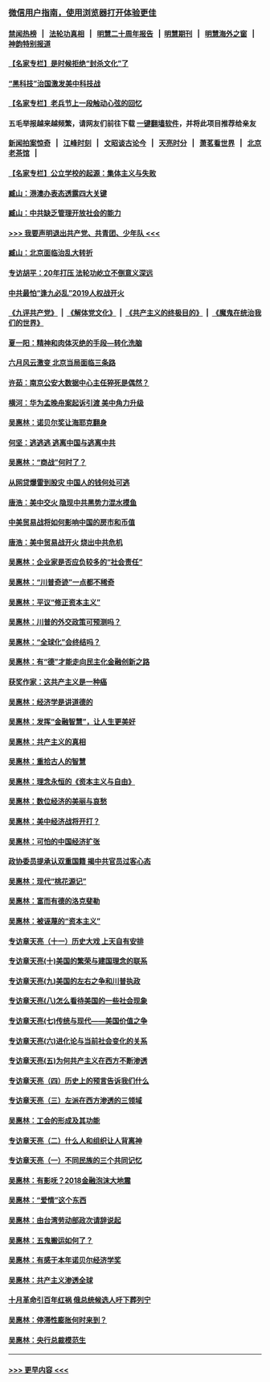 ### [微信用户指南，使用浏览器打开体验更佳](https://github.com/gfw-breaker/banned-news1/blob/master/indexes/wechat-guide.md?t=0)
#### [禁闻热榜](热点新闻.md?t=0)  &nbsp;&nbsp;|&nbsp;&nbsp; [法轮功真相](https://github.com/gfw-breaker/truth/blob/master/README.md?t=0) &nbsp;&nbsp;|&nbsp;&nbsp; [明慧二十周年报告](https://github.com/gfw-breaker/mh-reports/blob/master/README.md?t=0) &nbsp;&nbsp;|&nbsp;&nbsp;[明慧期刊](https://github.com/gfw-breaker/mh-qikan) &nbsp;&nbsp;|&nbsp;&nbsp; [明慧海外之窗](https://github.com/gfw-breaker/mh-news/blob/master/README.md?t=0) &nbsp;&nbsp;|&nbsp;&nbsp; [神韵特别报道](https://github.com/gfw-breaker/mh-news/blob/master/shenyun.md?t=0)
#### [【名家专栏】是时候拒绝“封杀文化”了](../pages/nsc423/n11814093.md?t=02101844) 
#### [“黑科技”治国激发美中科技战](../pages/nsc423/n11638056.md?t=02101844) 
#### [【名家专栏】老兵节上一段触动心弦的回忆](../pages/nsc423/n11646016.md?t=02101844) 
#### 五毛举报越来越频繁，请网友们前往下载 [一键翻墙软件](https://github.com/gfw-breaker/ssr-accounts)，并将此项目推荐给亲友
#### [新闻拍案惊奇](https://github.com/gfw-breaker/banned-news1/blob/master/pages/link4.md) &nbsp;&nbsp;|&nbsp;&nbsp; [江峰时刻](https://github.com/gfw-breaker/banned-news1/blob/master/pages/link4.md) &nbsp;&nbsp;|&nbsp;&nbsp; [文昭谈古论今](https://github.com/gfw-breaker/banned-news1/blob/master/pages/link4.md) &nbsp;&nbsp;|&nbsp;&nbsp; [天亮时分](https://github.com/gfw-breaker/banned-news1/blob/master/pages/link4.md) &nbsp;&nbsp;|&nbsp;&nbsp; [萧茗看世界](https://github.com/gfw-breaker/banned-news1/blob/master/pages/link4.md) &nbsp;&nbsp;|&nbsp;&nbsp; [北京老茶馆](https://github.com/gfw-breaker/banned-news1/blob/master/pages/link4.md) &nbsp;&nbsp;|&nbsp;&nbsp; 
#### [【名家专栏】公立学校的起源：集体主义与失败](../pages/nsc423/n11601833.md?t=02101844) 
#### [臧山：港澳办表态透露四大关键](../pages/nsc423/n11421628.md?t=02101844) 
#### [臧山：中共缺乏管理开放社会的能力](../pages/nsc423/n11407457.md?t=02101844) 
#### [>>> 我要声明退出共产党、共青团、少年队 <<<](https://github.com/begood0513/goodnews/blob/master/quit/letter.md) 
#### [臧山：北京面临治乱大转折](../pages/nsc423/n11406895.md?t=02101844) 
#### [专访胡平：20年打压 法轮功屹立不倒意义深远](../pages/nsc423/n11398800.md?t=02101844) 
#### [中共最怕“逢九必乱”2019人权战开火](../pages/nsc423/n11385248.md?t=02101844) 
#### [《九评共产党》](https://github.com/begood0513/9ping.md/blob/master/README.md) &nbsp;|&nbsp; [《解体党文化》](../../../../jtdwh.md/blob/master/README.md)  &nbsp;|&nbsp; [《共产主义的终极目的》](../../../../gczydzjmd.md/blob/master/README.md) &nbsp;|&nbsp; [《魔鬼在统治我们的世界》](../../../../mgztzwmdsj.md/blob/master/README.md) 
#### [夏一阳：精神和肉体灭绝的手段—转化洗脑](../pages/nsc423/n11368250.md?t=02101844) 
#### [六月风云激变 北京当局面临三条路](../pages/nsc423/n11313668.md?t=02101844) 
#### [许茹：南京公安大数据中心主任猝死是偶然？](../pages/nsc423/n11064744.md?t=02101844) 
#### [横河：华为孟晚舟案起诉引渡 美中角力升级](../pages/nsc423/n11027230.md?t=02101844) 
#### [吴惠林：诺贝尔奖让海耶克翻身](../pages/nsc423/n10890049.md?t=02101844) 
#### [何坚：逃逃逃 逃离中国与逃离中共](../pages/nsc423/n10592891.md?t=02101844) 
#### [吴惠林：“商战”何时了？](../pages/nsc423/n10573558.md?t=02101844) 
#### [从网贷爆雷到股灾 中国人的钱何处可逃](../pages/nsc423/n10572800.md?t=02101844) 
#### [唐浩：美中交火 隐现中共黑势力混水摸鱼](../pages/nsc423/n10544040.md?t=02101844) 
#### [中美贸易战将如何影响中国的房市和币值](../pages/nsc423/n10543697.md?t=02101844) 
#### [唐浩：美中贸易战开火 烧出中共危机](../pages/nsc423/n10540126.md?t=02101844) 
#### [吴惠林：企业家是否应负较多的“社会责任”](../pages/nsc423/n10535022.md?t=02101844) 
#### [吴惠林：“川普奇迹”一点都不稀奇](../pages/nsc423/n10512808.md?t=02101844) 
#### [吴惠林：平议“修正资本主义”](../pages/nsc423/n10495724.md?t=02101844) 
#### [吴惠林：川普的外交政策可预测吗？](../pages/nsc423/n10462387.md?t=02101844) 
#### [吴惠林：“全球化”会终结吗？](../pages/nsc423/n10452838.md?t=02101844) 
#### [吴惠林：有“德”才能走向民主化金融创新之路](../pages/nsc423/n10432292.md?t=02101844) 
#### [获奖作家：这共产主义是一种癌](../pages/nsc423/n10431541.md?t=02101844) 
#### [吴惠林：经济学是讲道德的](../pages/nsc423/n10398014.md?t=02101844) 
#### [吴惠林：发挥“金融智慧”，让人生更美好](../pages/nsc423/n10375019.md?t=02101844) 
#### [吴惠林：共产主义的真相](../pages/nsc423/n10351394.md?t=02101844) 
#### [吴惠林：重拾古人的智慧](../pages/nsc423/n10337691.md?t=02101844) 
#### [吴惠林：理念永恒的《资本主义与自由》](../pages/nsc423/n10316274.md?t=02101844) 
#### [吴惠林：数位经济的美丽与哀愁](../pages/nsc423/n10292946.md?t=02101844) 
#### [吴惠林：美中经济战将开打？](../pages/nsc423/n10258825.md?t=02101844) 
#### [吴惠林：可怕的中国经济扩张](../pages/nsc423/n10219147.md?t=02101844) 
#### [政协委员提承认双重国籍 揭中共官员过客心态](../pages/nsc423/n10208809.md?t=02101844) 
#### [吴惠林：现代“桃花源记”](../pages/nsc423/n10185234.md?t=02101844) 
#### [吴惠林：富而有德的洛克斐勒](../pages/nsc423/n10142264.md?t=02101844) 
#### [吴惠林：被诬蔑的“资本主义”](../pages/nsc423/n10124816.md?t=02101844) 
#### [专访章天亮（十一）历史大戏 上天自有安排](../pages/nsc423/n10094905.md?t=02101844) 
#### [专访章天亮(十)美国的繁荣与建国理念的联系](../pages/nsc423/n10094899.md?t=02101844) 
#### [专访章天亮(九)美国的左右之争和川普执政](../pages/nsc423/n10094889.md?t=02101844) 
#### [专访章天亮(八)怎么看待美国的一些社会现象](../pages/nsc423/n10094857.md?t=02101844) 
#### [专访章天亮(七)传统与现代——美国价值之争](../pages/nsc423/n10093140.md?t=02101844) 
#### [专访章天亮(六)进化论与当前社会变化的关系](../pages/nsc423/n10092036.md?t=02101844) 
#### [专访章天亮(五)为何共产主义在西方不断渗透](../pages/nsc423/n10083620.md?t=02101844) 
#### [专访章天亮（四）历史上的预言告诉我们什么](../pages/nsc423/n10083606.md?t=02101844) 
#### [专访章天亮（三）左派在西方渗透的三领域](../pages/nsc423/n10081115.md?t=02101844) 
#### [吴惠林：工会的形成及其功能](../pages/nsc423/n10080633.md?t=02101844) 
#### [专访章天亮（二）什么人和组织让人背离神](../pages/nsc423/n10076637.md?t=02101844) 
#### [专访章天亮（一）不同民族的三个共同记忆](../pages/nsc423/n10074188.md?t=02101844) 
#### [吴惠林：有影呒？2018金融泡沫大地震](../pages/nsc423/n10040534.md?t=02101844) 
#### [吴惠林：“爱情”这个东西](../pages/nsc423/n10019423.md?t=02101844) 
#### [吴惠林：由台湾劳动部政次请辞说起](../pages/nsc423/n9979679.md?t=02101844) 
#### [吴惠林：五鬼搬运如何了？](../pages/nsc423/n9925338.md?t=02101844) 
#### [吴惠林：有感于本年诺贝尔经济学奖](../pages/nsc423/n9871883.md?t=02101844) 
#### [吴惠林：共产主义渗透全球](../pages/nsc423/n9812748.md?t=02101844) 
#### [十月革命引百年红祸 俄总统候选人吁下葬列宁](../pages/nsc423/n9810182.md?t=02101844) 
#### [吴惠林：停滞性膨胀何时来到？](../pages/nsc423/n9764136.md?t=02101844) 
#### [吴惠林：央行总裁模范生](../pages/nsc423/n9728134.md?t=02101844) 

----
#### [ >>> 更早内容 <<< ](../indexes/nsc423-earlier.md)
